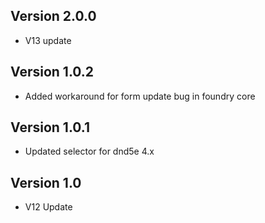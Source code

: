 ## Version 2.0.0
- V13 update

## Version 1.0.2
- Added workaround for form update bug in foundry core

## Version 1.0.1
- Updated selector for dnd5e 4.x

## Version 1.0
- V12 Update

